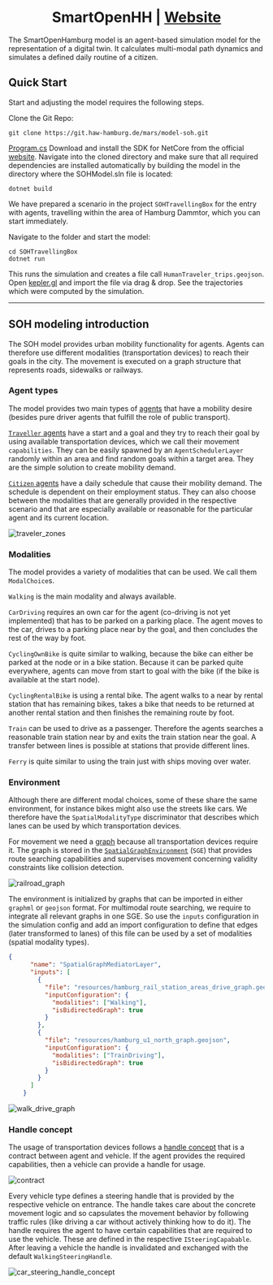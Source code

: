 <h1 align="center">SmartOpenHH | <a href="https://mars.haw-hamburg.de">Website</a></h1>

The SmartOpenHamburg model is an agent-based simulation model for the representation of a digital twin. It calculates multi-modal path dynamics and simulates a defined daily routine of a citizen.

## Quick Start

Start and adjusting the model requires the following steps.

Clone the Git Repo:

```
git clone https://git.haw-hamburg.de/mars/model-soh.git
```
[Program.cs](SOHTravellingBox%2FProgram.cs)
Download and install the SDK for NetCore from the official [website](https://dotnet.microsoft.com/download/dotnet-core/).  Navigate into the cloned directory and make sure that all required dependencies are installed automatically by building the model in the directory where the SOHModel.sln file is located:

```
dotnet build
```

We have prepared a scenario in the project ``SOHTravellingBox`` for the entry with agents, travelling within the area of Hamburg Dammtor, which you can start immediately.

Navigate to the folder and start the model:

```
cd SOHTravellingBox
dotnet run
```

This runs the simulation and creates a file call `HumanTraveler_trips.geojson`. Open [kepler.gl](https://kepler.gl/demo) and import the file via drag & drop. See the trajectories which were computed by the simulation.

---
## SOH modeling introduction

The SOH model provides urban mobility functionality for agents. Agents can therefore use different modalities (transportation devices) to reach their goals in the city. The movement is executed on a graph structure that represents roads, sidewalks or railways.

### Agent types

The model provides two main types of [agents](https://www.mars-group.org/docs/tutorial/soh/agents/) that have a mobility desire (besides pure driver agents that fulfill the role of public transport).

[`Traveller` agents](https://www.mars-group.org/docs/tutorial/soh/agents/traveler) have a start and a goal and they try to reach their goal by using available transportation devices, which we call their movement `capabilities`. They can be easily spawned by an `AgentSchedulerLayer` randomly within an area and find random goals within a target area. They are the simple solution to create mobility demand.

[`Citizen` agents](https://www.mars-group.org/docs/tutorial/soh/agents/citizen) have a daily schedule that cause their mobility demand. The schedule is dependent on their employment status. They can also choose between the modalities that are generally provided in the respective scenario and that are especially available or reasonable for the particular agent and its current location.

![traveler_zones](https://www.mars-group.org/assets/images/harbug_green4bikes-f03fbc7cde934b63b9740a2abb247d31.png)

### Modalities

The model provides a variety of modalities that can be used. We call them `ModalChoice`s.

`Walking` is the main modality and always available.

`CarDriving` requires an own car for the agent (co-driving is not yet implemented) that has to be parked on a parking place. The agent moves to the car, drives to a parking place near by the goal, and then concludes the rest of the way by foot.

`CyclingOwnBike` is quite similar to walking, because the bike can either be parked at the node or in a bike station. Because it can be parked quite everywhere, agents can move from start to goal with the bike (if the bike is available at the start node).

`CyclingRentalBike` is using a rental bike. The agent walks to a near by rental station that has remaining bikes, takes a bike that needs to be returned at another rental station and then finishes the remaining route by foot.

`Train` can be used to drive as a passenger. Therefore the agents searches a reasonable train station near by and exits the train station near the goal. A transfer between lines is possible at stations that provide different lines.

`Ferry` is quite similar to using the train just with ships moving over water.

### Environment

Although there are different modal choices, some of these share the same environment, for instance bikes might also use the streets like cars. We therefore have the `SpatialModalityType` discriminator that describes which lanes can be used by which transportation devices.

For movement we need a [graph](https://www.mars-group.org/docs/tutorial/development/layers#vector-layer) because all transportation devices require it. The graph is stored in the [`SpatialGraphEnvironment`](https://www.mars-group.org/docs/tutorial/development/environments/spatialgraphenv) (`SGE`) that provides route searching capabilities and supervises movement concerning validity constraints like collision detection.

![railroad_graph](README_images/s-bahn-hh.png)

The environment is initialized by graphs that can be imported in either `graphml` or `geojson` format. For multimodal route searching, we require to integrate all relevant graphs in one SGE. So use the `inputs` configuration in the simulation config and add an import configuration to define that edges (later transformed to lanes) of this file can be used by a set of modalities (spatial modality types).

```json
{
      "name": "SpatialGraphMediatorLayer",
      "inputs": [
        {
          "file": "resources/hamburg_rail_station_areas_drive_graph.geojson",
          "inputConfiguration": {
            "modalities": ["Walking"],
            "isBidirectedGraph": true
          }
        },
        {
          "file": "resources/hamburg_u1_north_graph.geojson",
          "inputConfiguration": {
            "modalities": ["TrainDriving"],
            "isBidirectedGraph": true
          }
        }
      ]
    }
```


![walk_drive_graph](README_images/walk_drive_graph.png)

### Handle concept

The usage of transportation devices follows a [handle concept](https://mars.haw-hamburg.de/articles/soh/steering.html) that is a contract between agent and vehicle. If the agent provides the required capabilities, then a vehicle can provide a handle for usage.

![contract](README_images/contract_schema.png)

Every vehicle type defines a steering handle that is provided by the respective vehicle on entrance. The handle takes care about the concrete movement logic and so capsulates the movement behavior by following traffic rules (like driving a car without actively thinking how to do it). The handle requires the agent to have certain capabilities that are required to use the vehicle. These are defined in the respective `ISteeringCapabable`. After leaving a vehicle the handle is invalidated and exchanged with the default `WalkingSteeringHandle`.

![car_steering_handle_concept](README_images/uml_car_steering.png)
